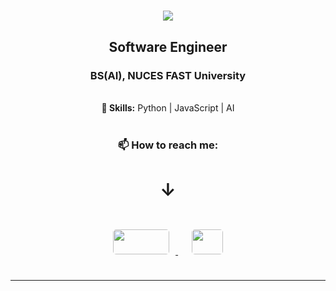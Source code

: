<h1 align="center">
  <img src="https://readme-typing-svg.herokuapp.com/?font=Righteous&size=35&center=true&vCenter=true&width=500&height=70&duration=3000&lines=Hi+There!+👋;+I'm+Ahmed+Umer+Siddiqui!;" />
</h1>

<h2 align="center"><strong> Software Engineer </strong></h2> 
<h3 align="center"><strong> BS(AI), NUCES FAST University </strong></h3>

<br/>

<div align="center">
  <strong>🔭 Skills:</strong> Python | JavaScript | AI
</div>

<br/>

<div align="center">
  <h3>📫 How to reach me:</h3>
  <h1><strong> &#x2193 </strong></h1>
  <br/>
  <a href="https://mail.google.com/mail/?view=cm&to=ahmedumersiddiqui18@gmail.com&su=Your%20Subject&body=Your%20Message">
    <img src="https://logos-world.net/wp-content/uploads/2020/11/Gmail-Logo.png" style="width:90px; height:40px; margin:10px; border-radius:5px;" />

  </a>
  &nbsp;&nbsp;
  <a href="https://www.linkedin.com/in/ahmedumersiddiqui/" target="_blank">
    <img src="https://www.freepnglogos.com/uploads/official-linkedin-logo----17.png" style="width:50px; height:40px; margin:10px; border-radius:5px;"/>
  </a>
</div>

<br/>

<hr/>



